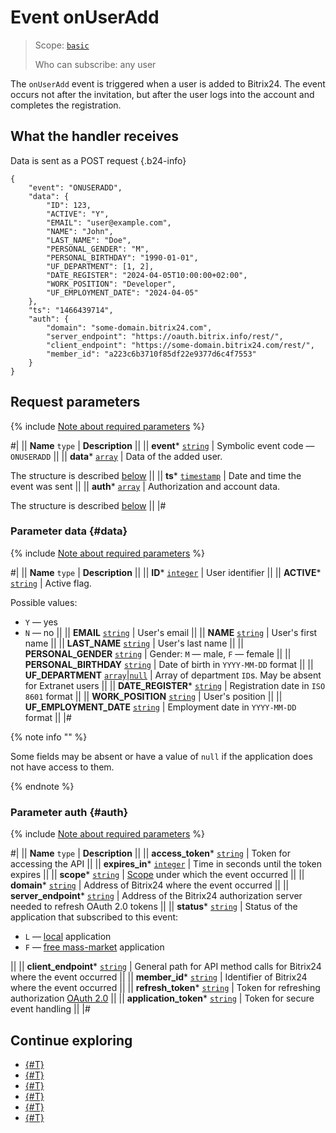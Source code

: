 # Event onUserAdd

> Scope: [`basic`](../../scopes/permissions.md)
>
> Who can subscribe: any user

The `onUserAdd` event is triggered when a user is added to Bitrix24. The event occurs not after the invitation, but after the user logs into the account and completes the registration.

## What the handler receives

Data is sent as a POST request {.b24-info}

```
{
    "event": "ONUSERADD",
    "data": {
        "ID": 123,
        "ACTIVE": "Y",
        "EMAIL": "user@example.com",
        "NAME": "John",
        "LAST_NAME": "Doe",
        "PERSONAL_GENDER": "M",
        "PERSONAL_BIRTHDAY": "1990-01-01",
        "UF_DEPARTMENT": [1, 2],
        "DATE_REGISTER": "2024-04-05T10:00:00+02:00",
        "WORK_POSITION": "Developer",
        "UF_EMPLOYMENT_DATE": "2024-04-05"
    },
    "ts": "1466439714",
    "auth": {
        "domain": "some-domain.bitrix24.com",
        "server_endpoint": "https://oauth.bitrix.info/rest/", 
        "client_endpoint": "https://some-domain.bitrix24.com/rest/", 
        "member_id": "a223c6b3710f85df22e9377d6c4f7553"
    }
}
```

## Request parameters

{% include [Note about required parameters](../../../_includes/required.md) %}

#|
|| **Name**
`type` | **Description** ||
|| **event***
[`string`](../../data-types.md) | Symbolic event code — `ONUSERADD` ||
|| **data***
[`array`](../../data-types.md) | Data of the added user.

The structure is described [below](#data) ||
|| **ts***
[`timestamp`](../../data-types.md) | Date and time the event was sent ||
|| **auth***
[`array`](../../data-types.md) | Authorization and account data.

The structure is described [below](#auth) ||
|#

### Parameter data {#data}

{% include [Note about required parameters](../../../_includes/required.md) %}

#|
|| **Name**
`type` | **Description** ||
|| **ID***
[`integer`](../../data-types.md) | User identifier ||
|| **ACTIVE***
[`string`](../../data-types.md) | Active flag.

Possible values:
- `Y` — yes
- `N` — no ||
|| **EMAIL**
[`string`](../../data-types.md) | User's email ||
|| **NAME**
[`string`](../../data-types.md) | User's first name ||
|| **LAST_NAME**
[`string`](../../data-types.md) | User's last name ||
|| **PERSONAL_GENDER**
[`string`](../../data-types.md) | Gender: `M` — male, `F` — female ||
|| **PERSONAL_BIRTHDAY**
[`string`](../../data-types.md) | Date of birth in `YYYY-MM-DD` format ||
|| **UF_DEPARTMENT**
[`array`](../../data-types.md)\|[`null`](../../data-types.md) | Array of department `ID`s. May be absent for Extranet users ||
|| **DATE_REGISTER***
[`string`](../../data-types.md) | Registration date in `ISO 8601` format ||
|| **WORK_POSITION**
[`string`](../../data-types.md) | User's position ||
|| **UF_EMPLOYMENT_DATE**
[`string`](../../data-types.md) | Employment date in `YYYY-MM-DD` format ||
|#

{% note info "" %}

Some fields may be absent or have a value of `null` if the application does not have access to them.

{% endnote %}

### Parameter auth {#auth}

{% include [Note about required parameters](../../../_includes/required.md) %}

#|
|| **Name**
`type` | **Description** ||
|| **access_token***
[`string`](../../data-types.md) | Token for accessing the API ||
|| **expires_in***
[`integer`](../../data-types.md) | Time in seconds until the token expires ||
|| **scope***
[`string`](../../data-types.md) | [Scope](../../scopes/permissions.md) under which the event occurred ||
|| **domain***
[`string`](../../data-types.md) | Address of Bitrix24 where the event occurred ||
|| **server_endpoint***
[`string`](../../data-types.md) | Address of the Bitrix24 authorization server needed to refresh OAuth 2.0 tokens ||
|| **status***
[`string`](../../data-types.md) | Status of the application that subscribed to this event:

- `L` — [local](../../../local-integrations/local-apps.md) application
- `F` — [free mass-market](../../../market/index.md) application

||
|| **client_endpoint***
[`string`](../../data-types.md) | General path for API method calls for Bitrix24 where the event occurred ||
|| **member_id***
[`string`](../../data-types.md) | Identifier of Bitrix24 where the event occurred ||
|| **refresh_token***
[`string`](../../data-types.md) | Token for refreshing authorization [OAuth 2.0](../../oauth/index.md) ||
|| **application_token***
[`string`](../../data-types.md) | Token for secure event handling ||
|#

## Continue exploring

- [{#T}](../../events/index.md)
- [{#T}](../../events/event-bind.md)
- [{#T}](./on-app-install.md)
- [{#T}](./on-app-payment.md)
- [{#T}](./on-app-method-confirm.md)
- [{#T}](./on-app-uninstall.md)